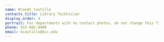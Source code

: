 ```yaml
---
name: Brandi Castillo
contacts_title: Library Technician
display_order: 4
portrait: For departments with no contact photos, do not change this field.
phone: 815-802-8408
email: bcastillo@kcc.edu
---
```


